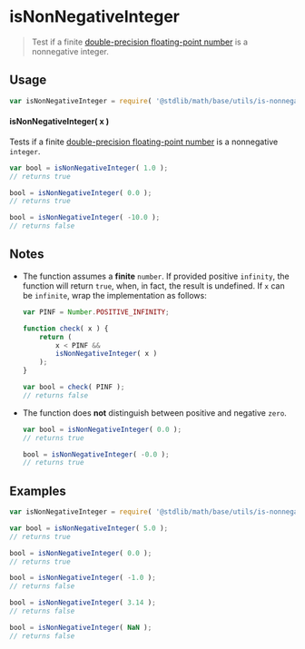 # isNonNegativeInteger

> Test if a finite [double-precision floating-point number][ieee754] is a nonnegative integer.


<section class="usage">

## Usage

``` javascript
var isNonNegativeInteger = require( '@stdlib/math/base/utils/is-nonnegative-integer' );
```

#### isNonNegativeInteger( x )

Tests if a finite [double-precision floating-point number][ieee754] is a nonnegative `integer`.

``` javascript
var bool = isNonNegativeInteger( 1.0 );
// returns true

bool = isNonNegativeInteger( 0.0 );
// returns true

bool = isNonNegativeInteger( -10.0 );
// returns false
```

</section>

<!-- /.usage -->


<section class="notes">

## Notes

* The function assumes a __finite__ `number`. If provided positive `infinity`, the function will return `true`, when, in fact, the result is undefined. If `x` can be `infinite`, wrap the implementation as follows:

    ``` javascript
    var PINF = Number.POSITIVE_INFINITY;

    function check( x ) {
        return (
            x < PINF &&
            isNonNegativeInteger( x )
        );
    }

    var bool = check( PINF );
    // returns false
    ```

* The function does __not__ distinguish between positive and negative `zero`.

    ``` javascript
    var bool = isNonNegativeInteger( 0.0 );
    // returns true

    bool = isNonNegativeInteger( -0.0 );
    // returns true
    ```

</section>

<!-- /.notes -->


<section class="examples">

## Examples

``` javascript
var isNonNegativeInteger = require( '@stdlib/math/base/utils/is-nonnegative-integer' );

var bool = isNonNegativeInteger( 5.0 );
// returns true

bool = isNonNegativeInteger( 0.0 );
// returns true

bool = isNonNegativeInteger( -1.0 );
// returns false

bool = isNonNegativeInteger( 3.14 );
// returns false

bool = isNonNegativeInteger( NaN );
// returns false
```

</section>

<!-- /.examples -->


<section class="links">

[ieee754]: https://en.wikipedia.org/wiki/IEEE_754-1985

</section>

<!-- /.links -->
